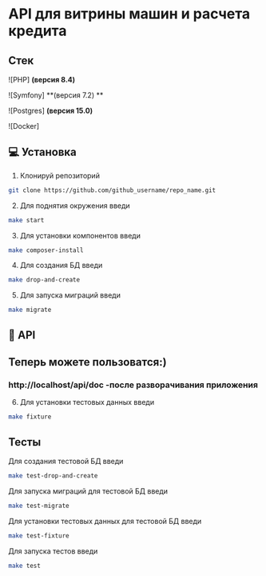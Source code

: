 # API для витрины машин и расчета кредита

## Стек

![PHP] **(версия 8.4)**

![Symfony] **(версия 7.2)
**

![Postgres] **(версия 15.0)**

![Docker]

## 💻 Установка

1. Клонируй репозиторий

```sh
git clone https://github.com/github_username/repo_name.git
```

2. Для поднятия окружения введи

```sh
make start
```

3. Для установки компонентов введи

```sh
make composer-install
```

4. Для создания БД введи

```sh
make drop-and-create
```

5. Для запуска миграций введи

```sh
make migrate
```

## 📎 API

## Теперь можете пользоватся:)

### http://localhost/api/doc -после разворачивания приложения

6. Для установки тестовых данных введи

```sh
make fixture
```

## Тесты

Для создания тестовой БД введи

```sh
make test-drop-and-create
```

Для запуска миграций для тестовой БД введи

```sh
make test-migrate
```

Для установки тестовых данных для тестовой БД введи

```sh
make test-fixture
```

Для запуска тестов введи

```sh
make test
```